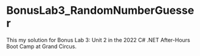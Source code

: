 # BonusLab3_RandomNumberGuesser
This my solution for Bonus Lab 3: Unit 2 in the 2022 C# .NET After-Hours Boot Camp at Grand Circus.
